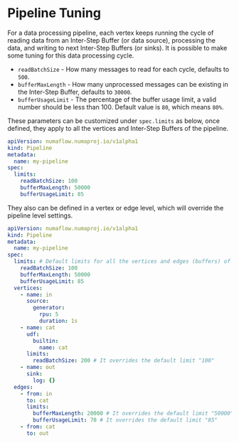 # Pipeline Tuning

For a data processing pipeline, each vertex keeps running the cycle of reading data from an Inter-Step Buffer (or data source), processing the data, and writing to next Inter-Step Buffers (or sinks). It is possible to make some tuning for this data processing cycle.

- `readBatchSize` - How many messages to read for each cycle, defaults to `500`.
- `bufferMaxLength` - How many unprocessed messages can be existing in the Inter-Step Buffer, defaults to `30000`.
- `bufferUsageLimit` - The percentage of the buffer usage limit, a valid number should be less than 100. Default value is `80`, which means `80%`.

These parameters can be customized under `spec.limits` as below, once defined, they apply to all the vertices and Inter-Step Buffers of the pipeline.

```yaml
apiVersion: numaflow.numaproj.io/v1alpha1
kind: Pipeline
metadata:
  name: my-pipeline
spec:
  limits:
    readBatchSize: 100
    bufferMaxLength: 50000
    bufferUsageLimit: 85
```

They also can be defined in a vertex or edge level, which will override the pipeline level settings.

```yaml
apiVersion: numaflow.numaproj.io/v1alpha1
kind: Pipeline
metadata:
  name: my-pipeline
spec:
  limits: # Default limits for all the vertices and edges (buffers) of this pipeline
    readBatchSize: 100
    bufferMaxLength: 50000
    bufferUsageLimit: 85
  vertices:
    - name: in
      source:
        generator:
          rpu: 5
          duration: 1s
    - name: cat
      udf:
        builtin:
          name: cat
      limits:
        readBatchSize: 200 # It overrides the default limit "100"
    - name: out
      sink:
        log: {}
  edges:
    - from: in
      to: cat
      limits:
        bufferMaxLength: 20000 # It overrides the default limit "50000"
        bufferUsageLimit: 70 # It overrides the default limit "85"
    - from: cat
      to: out
```

